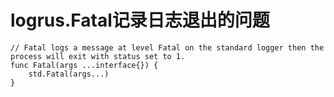 # logrus.Fatal记录日志退出的问题 #


```
// Fatal logs a message at level Fatal on the standard logger then the process will exit with status set to 1.
func Fatal(args ...interface{}) {
	std.Fatal(args...)
}
```